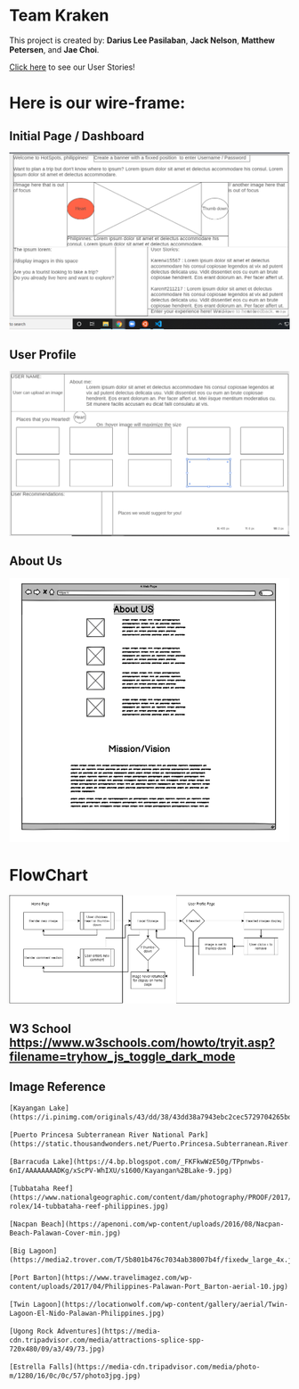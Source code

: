# Team Kraken

This project is created by:
**Darius Lee Pasilaban**, 
**Jack Nelson**,
**Matthew Petersen**,
 and **Jae Choi**.

[Click here](UserStories.md) to see our User Stories!


# Here is our wire-frame:

## Initial Page / Dashboard
<img src="images/HomePage.PNG">

## User Profile
<img src="images/userPage.PNG">

## About Us
<img src="images/aboutUs.png">


# FlowChart
<img src="images/FlowChart.png">


## W3 School https://www.w3schools.com/howto/tryit.asp?filename=tryhow_js_toggle_dark_mode ##

## Image Reference

    [Kayangan Lake](https://i.pinimg.com/originals/43/dd/38/43dd38a7943ebc2cec5729704265bd3b.jpg)

    [Puerto Princesa Subterranean River National Park](https://static.thousandwonders.net/Puerto.Princesa.Subterranean.River.National.Park.original.330.jpg)

    [Barracuda Lake](https://4.bp.blogspot.com/_FKFkwWzE50g/TPpnwbs-6nI/AAAAAAAADKg/xScPV-WhIXU/s1600/Kayangan%2BLake-9.jpg)

    [Tubbataha Reef](https://www.nationalgeographic.com/content/dam/photography/PROOF/2017/November/tubbataha-rolex/14-tubbataha-reef-philippines.jpg)

    [Nacpan Beach](https://apenoni.com/wp-content/uploads/2016/08/Nacpan-Beach-Palawan-Cover-min.jpg)

    [Big Lagoon](https://media2.trover.com/T/5b801b476c7034ab38007b4f/fixedw_large_4x.jpg)

    [Port Barton](https://www.travelimagez.com/wp-content/uploads/2017/04/Philippines-Palawan-Port_Barton-aerial-10.jpg)

    [Twin Lagoon](https://locationwolf.com/wp-content/gallery/aerial/Twin-Lagoon-El-Nido-Palawan-Philippines.jpg)

    [Ugong Rock Adventures](https://media-cdn.tripadvisor.com/media/attractions-splice-spp-720x480/09/a3/49/73.jpg)

    [Estrella Falls](https://media-cdn.tripadvisor.com/media/photo-m/1280/16/0c/0c/57/photo3jpg.jpg)